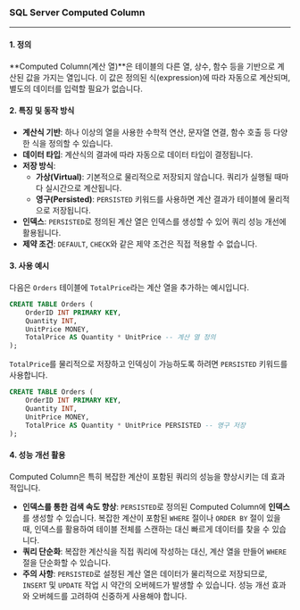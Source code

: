 ### **SQL Server Computed Column**

---

#### **1. 정의**

\*\*Computed Column(계산 열)\*\*은 테이블의 다른 열, 상수, 함수 등을 기반으로 계산된 값을 가지는 열입니다. 이 값은 정의된 식(expression)에 따라 자동으로 계산되며, 별도의 데이터를 입력할 필요가 없습니다.

#### **2. 특징 및 동작 방식**

- **계산식 기반**: 하나 이상의 열을 사용한 수학적 연산, 문자열 연결, 함수 호출 등 다양한 식을 정의할 수 있습니다.
- **데이터 타입**: 계산식의 결과에 따라 자동으로 데이터 타입이 결정됩니다.
- **저장 방식**:
  - **가상(Virtual)**: 기본적으로 물리적으로 저장되지 않습니다. 쿼리가 실행될 때마다 실시간으로 계산됩니다.
  - **영구(Persisted)**: `PERSISTED` 키워드를 사용하면 계산 결과가 테이블에 물리적으로 저장됩니다.
- **인덱스**: `PERSISTED`로 정의된 계산 열은 인덱스를 생성할 수 있어 쿼리 성능 개선에 활용됩니다.
- **제약 조건**: `DEFAULT`, `CHECK`와 같은 제약 조건은 직접 적용할 수 없습니다.

#### **3. 사용 예시**

다음은 `Orders` 테이블에 `TotalPrice`라는 계산 열을 추가하는 예시입니다.

```sql
CREATE TABLE Orders (
    OrderID INT PRIMARY KEY,
    Quantity INT,
    UnitPrice MONEY,
    TotalPrice AS Quantity * UnitPrice -- 계산 열 정의
);
```

`TotalPrice`를 물리적으로 저장하고 인덱싱이 가능하도록 하려면 `PERSISTED` 키워드를 사용합니다.

```sql
CREATE TABLE Orders (
    OrderID INT PRIMARY KEY,
    Quantity INT,
    UnitPrice MONEY,
    TotalPrice AS Quantity * UnitPrice PERSISTED -- 영구 저장
);
```

#### **4. 성능 개선 활용**

Computed Column은 특히 복잡한 계산이 포함된 쿼리의 성능을 향상시키는 데 효과적입니다.

- **인덱스를 통한 검색 속도 향상**: `PERSISTED`로 정의된 Computed Column에 **인덱스**를 생성할 수 있습니다. 복잡한 계산이 포함된 `WHERE` 절이나 `ORDER BY` 절이 있을 때, 인덱스를 활용하여 테이블 전체를 스캔하는 대신 빠르게 데이터를 찾을 수 있습니다.
- **쿼리 단순화**: 복잡한 계산식을 직접 쿼리에 작성하는 대신, 계산 열을 만들어 `WHERE` 절을 단순화할 수 있습니다.
- **주의 사항**: `PERSISTED`로 설정된 계산 열은 데이터가 물리적으로 저장되므로, `INSERT` 및 `UPDATE` 작업 시 약간의 오버헤드가 발생할 수 있습니다. 성능 개선 효과와 오버헤드를 고려하여 신중하게 사용해야 합니다.
